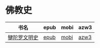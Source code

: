 # 佛教史

| 书名 | epub | mobi | azw3 |
| --- | --- | --- | --- |
| [犍陀罗文明史](http://ct.dalanmei.com/f/31084289-571806044-c65f34) | [epub](http://ct.dalanmei.com/f/31084289-571806044-c65f34) | [mobi](http://ct.dalanmei.com/f/31084289-571537659-5d710a) | [azw3](http://ct.dalanmei.com/f/31084289-572195856-ff3542) |
